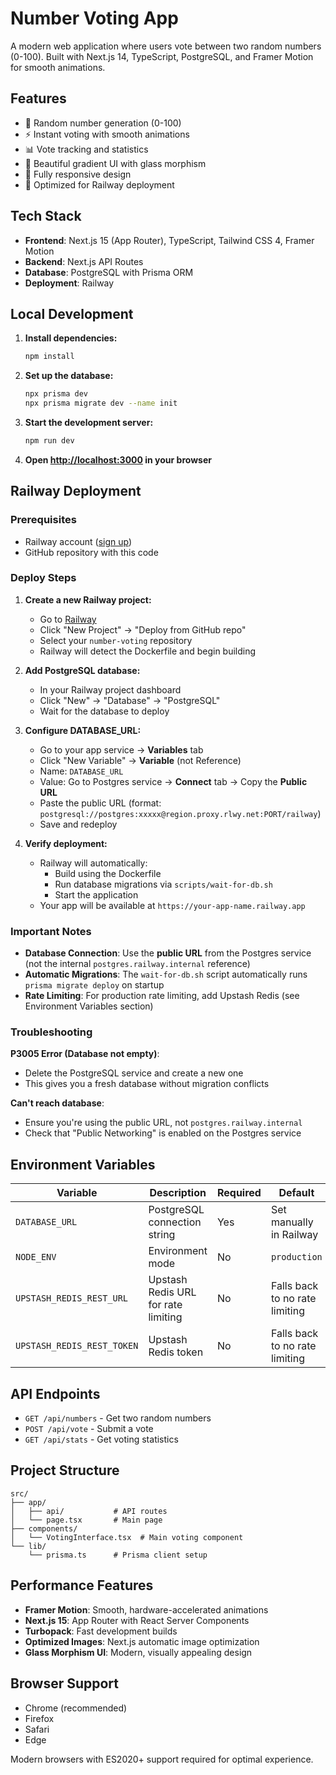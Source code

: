 # Number Voting App

A modern web application where users vote between two random numbers (0-100). Built with Next.js 14, TypeScript, PostgreSQL, and Framer Motion for smooth animations.

## Features

- 🎲 Random number generation (0-100)
- ⚡ Instant voting with smooth animations
- 📊 Vote tracking and statistics
- 🎨 Beautiful gradient UI with glass morphism
- 📱 Fully responsive design
- 🚀 Optimized for Railway deployment

## Tech Stack

- **Frontend**: Next.js 15 (App Router), TypeScript, Tailwind CSS 4, Framer Motion
- **Backend**: Next.js API Routes
- **Database**: PostgreSQL with Prisma ORM
- **Deployment**: Railway

## Local Development

1. **Install dependencies:**
   ```bash
   npm install
   ```

2. **Set up the database:**
   ```bash
   npx prisma dev
   npx prisma migrate dev --name init
   ```

3. **Start the development server:**
   ```bash
   npm run dev
   ```

4. **Open [http://localhost:3000](http://localhost:3000) in your browser**

## Railway Deployment

### Prerequisites
- Railway account ([sign up](https://railway.com))
- GitHub repository with this code

### Deploy Steps

1. **Create a new Railway project:**
   - Go to [Railway](https://railway.com/dashboard)
   - Click "New Project" → "Deploy from GitHub repo"
   - Select your `number-voting` repository
   - Railway will detect the Dockerfile and begin building

2. **Add PostgreSQL database:**
   - In your Railway project dashboard
   - Click "New" → "Database" → "PostgreSQL"
   - Wait for the database to deploy

3. **Configure DATABASE_URL:**
   - Go to your app service → **Variables** tab
   - Click "New Variable" → **Variable** (not Reference)
   - Name: `DATABASE_URL`
   - Value: Go to Postgres service → **Connect** tab → Copy the **Public URL**
   - Paste the public URL (format: `postgresql://postgres:xxxxx@region.proxy.rlwy.net:PORT/railway`)
   - Save and redeploy

4. **Verify deployment:**
   - Railway will automatically:
     - Build using the Dockerfile
     - Run database migrations via `scripts/wait-for-db.sh`
     - Start the application
   - Your app will be available at `https://your-app-name.railway.app`

### Important Notes

- **Database Connection**: Use the **public URL** from the Postgres service (not the internal `postgres.railway.internal` reference)
- **Automatic Migrations**: The `wait-for-db.sh` script automatically runs `prisma migrate deploy` on startup
- **Rate Limiting**: For production rate limiting, add Upstash Redis (see Environment Variables section)

### Troubleshooting

**P3005 Error (Database not empty)**:
- Delete the PostgreSQL service and create a new one
- This gives you a fresh database without migration conflicts

**Can't reach database**:
- Ensure you're using the public URL, not `postgres.railway.internal`
- Check that "Public Networking" is enabled on the Postgres service

## Environment Variables

| Variable | Description | Required | Default |
|----------|-------------|----------|---------|
| `DATABASE_URL` | PostgreSQL connection string | Yes | Set manually in Railway |
| `NODE_ENV` | Environment mode | No | `production` |
| `UPSTASH_REDIS_REST_URL` | Upstash Redis URL for rate limiting | No | Falls back to no rate limiting |
| `UPSTASH_REDIS_REST_TOKEN` | Upstash Redis token | No | Falls back to no rate limiting |

## API Endpoints

- `GET /api/numbers` - Get two random numbers
- `POST /api/vote` - Submit a vote
- `GET /api/stats` - Get voting statistics

## Project Structure

```
src/
├── app/
│   ├── api/           # API routes
│   └── page.tsx       # Main page
├── components/
│   └── VotingInterface.tsx  # Main voting component
└── lib/
    └── prisma.ts      # Prisma client setup
```

## Performance Features

- **Framer Motion**: Smooth, hardware-accelerated animations
- **Next.js 15**: App Router with React Server Components
- **Turbopack**: Fast development builds
- **Optimized Images**: Next.js automatic image optimization
- **Glass Morphism UI**: Modern, visually appealing design

## Browser Support

- Chrome (recommended)
- Firefox
- Safari
- Edge

Modern browsers with ES2020+ support required for optimal experience.
